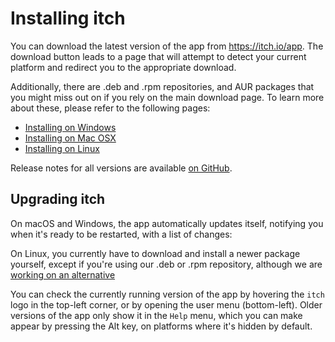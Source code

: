 
# Installing itch

You can download the latest version of the app from <https://itch.io/app>.
The download button leads to a page that will attempt to detect your current platform
and redirect you to the appropriate download.

Additionally, there are .deb and .rpm repositories, and AUR packages that
you might miss out on if you rely on the main download page. To learn more about these,
please refer to the following pages:

  * [Installing on Windows](windows.md)
  * [Installing on Mac OSX](macos.md)
  * [Installing on Linux](linux/README.md)

Release notes for all versions are available [on GitHub](https://github.com/itchio/itch/releases).

## Upgrading itch

On macOS and Windows, the app automatically updates itself, notifying you when
it's ready to be restarted, with a list of changes:

On Linux, you currently have to download and install a newer package yourself,
except if you're using our .deb or .rpm repository, although we are [working
on an alternative](https://github.com/fasterthanlime/Marmot.Linux)

You can check the currently running version of the app by hovering the `itch`
logo in the top-left corner, or by opening the user menu (bottom-left). Older
versions of the app only show it in the `Help` menu, which you can make appear
by pressing the Alt key, on platforms where it's hidden by default.
